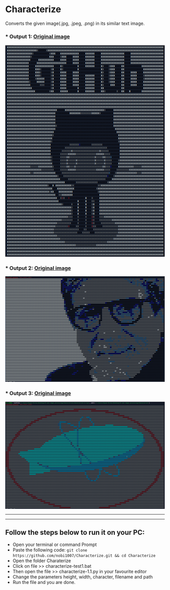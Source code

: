 # Characterize
Converts the given image(.jpg, .jpeg, .png) in its similar text image.

### * Output 1: [Original image](https://github.com/nobi1007/Characterize/blob/master/characterize_github.jpg)

![alt Github](https://github.com/nobi1007/Characterize/blob/master/output-characterize_github.png)

### * Output 2: [Original image](https://github.com/nobi1007/Characterize/blob/master/characterize_Amitabh-Bachchan.jpg)

![alt Github](
https://github.com/nobi1007/Characterize/blob/master/output-characterize_Amitabh-Bachchan.png)

### * Output 3: [Original image](https://github.com/nobi1007/Characterize/blob/master/characterize-zeplin1.png)  

![alt Github](https://github.com/nobi1007/Characterize/blob/master/output-characterize-zeplin1.png)


------------------------------
------------------------------


## Follow the steps below to run it on your PC:

- Open your terminal or command Prompt
- Paste the following code: 
```git clone https://github.com/nobi1007/Characterize.git && cd Characterize```
- Open the folder Charaterize
- Click on file >> characterize-test1.bat
- Then open the file >> characterize-1.1.py in your favourite editor
- Change the parameters height, width, character, filename and path 
- Run the file and you are done.

